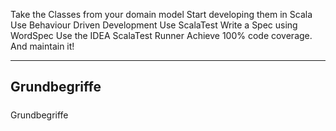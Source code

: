 Take the Classes from your domain model
Start developing them in Scala
Use Behaviour Driven Development
Use ScalaTest
Write a Spec using WordSpec 
Use the IDEA ScalaTest Runner 
Achieve 100% code coverage. And maintain it! 

-----------
Grundbegriffe
--------



#####
Grundbegriffe
#####